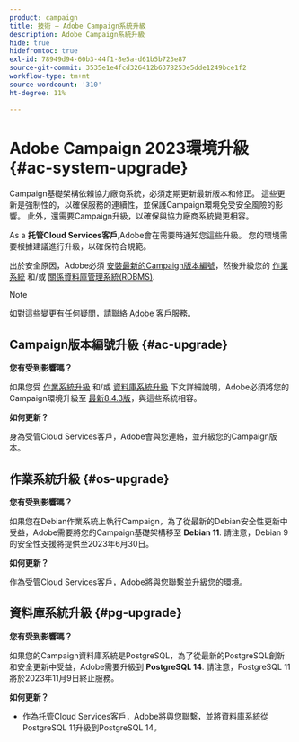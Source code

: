 ```yaml
---
product: campaign
title: 技術 — Adobe Campaign系統升級
description: Adobe Campaign系統升級
hide: true
hidefromtoc: true
exl-id: 78949d94-60b3-44f1-8e5a-d61b5b723e87
source-git-commit: 3535e1e4fcd326412b6378253e5dde1249bce1f2
workflow-type: tm+mt
source-wordcount: '310'
ht-degree: 11%

---
```


# Adobe Campaign 2023環境升級 {#ac-system-upgrade}

Campaign基礎架構依賴協力廠商系統，必須定期更新最新版本和修正。 這些更新是強制性的，以確保服務的連續性，並保護Campaign環境免受安全風險的影響。 此外，還需要Campaign升級，以確保與協力廠商系統變更相容。

As a **托管Cloud Services客戶**,Adobe會在需要時通知您這些升級。 您的環境需要根據建議進行升級，以確保符合規範。

出於安全原因，Adobe必須 [安裝最新的Campaign版本編號](#ac-upgrade)，然後升級您的 [作業系統](#os-upgrade) 和/或 [關係資料庫管理系統(RDBMS)](#pg-upgrade).

>[!NOTE]
>
>如對這些變更有任何疑問，請聯絡 [Adobe 客戶服務](https://helpx.adobe.com/tw/enterprise/admin-guide.html/enterprise/using/support-for-experience-cloud.ug.html)。

## Campaign版本編號升級 {#ac-upgrade}

**您有受到影響嗎？**

如果您受 [作業系統升級](#os-upgrade) 和/或 [資料庫系統升級](#pg-upgrade) 下文詳細說明，Adobe必須將您的Campaign環境升級至 [最新8.4.3版](../../v8/start/release-notes.md)，與這些系統相容。

**如何更新？**

身為受管Cloud Services客戶，Adobe會與您連絡，並升級您的Campaign版本。

## 作業系統升級 {#os-upgrade}

**您有受到影響嗎？**

如果您在Debian作業系統上執行Campaign，為了從最新的Debian安全性更新中受益，Adobe需要將您的Campaign基礎架構移至 **Debian 11**. 請注意，Debian 9的安全性支援將提供至2023年6月30日。

**如何更新？**

作為受管Cloud Services客戶，Adobe將與您聯繫並升級您的環境。

## 資料庫系統升級 {#pg-upgrade}

**您有受到影響嗎？**

如果您的Campaign資料庫系統是PostgreSQL，為了從最新的PostgreSQL創新和安全更新中受益，Adobe需要升級到 **PostgreSQL 14**. 請注意，PostgreSQL 11將於2023年11月9日終止服務。

**如何更新？**

* 作為托管Cloud Services客戶，Adobe將與您聯繫，並將資料庫系統從PostgreSQL 11升級到PostgreSQL 14。
